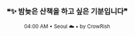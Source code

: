 <div align="center">

<br>

<h3>❝✨ 밤늦은 산책을 하고 싶은 기분입니다❞</h3>

<sub>04:00 AM • Seoul ☁️ • by CrowRish</sub>

<br>

</div>